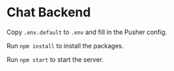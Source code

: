 # Chat Backend

Copy `.env.default` to `.env` and fill in the Pusher config.

Run `npm install` to install the packages.

Run `npm start` to start the server.